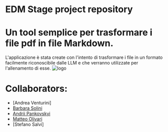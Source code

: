 EDM Stage project repository
=========================================================

# Un tool semplice per trasformare i file pdf in file Markdown. 

L'applicazione è stata create con l'intento di trasformare i file in un formato facilmente riconoscibile dalle LLM e che verranno utilizzate per l'allenamento di esse. 
![logo](https://github.com/user-attachments/assets/2a6cf7b6-8509-4101-9d39-252b4f4e05f1)


# Collaborators:
- [Andrea Venturini]
- [Barbara Solini](https://github.com/barb-ctr)
- [Andrii Pankovskyi](https://github.com/A-sc0rp)
- [Matteo Olivari](https://github.com/Olivariz)
- [Stefano Salvi]
